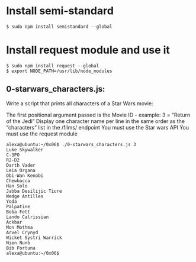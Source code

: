 # Install semi-standard
	$ sudo npm install semistandard --global
# Install request module and use it
	$ sudo npm install request --global
	$ export NODE_PATH=/usr/lib/node_modules


## 0-starwars_characters.js:

Write a script that prints all characters of a Star Wars movie:

The first positional argument passed is the Movie ID - example: 3 = “Return of the Jedi”
Display one character name per line in the same order as the “characters” list in the /films/ endpoint
You must use the Star wars API
You must use the request module

	alexa@ubuntu:~/0x06$ ./0-starwars_characters.js 3
	Luke Skywalker
	C-3PO
	R2-D2
	Darth Vader
	Leia Organa
	Obi-Wan Kenobi
	Chewbacca
	Han Solo
	Jabba Desilijic Tiure
	Wedge Antilles
	Yoda
	Palpatine
	Boba Fett
	Lando Calrissian
	Ackbar
	Mon Mothma
	Arvel Crynyd
	Wicket Systri Warrick
	Nien Nunb
	Bib Fortuna
	alexa@ubuntu:~/0x06$ 
